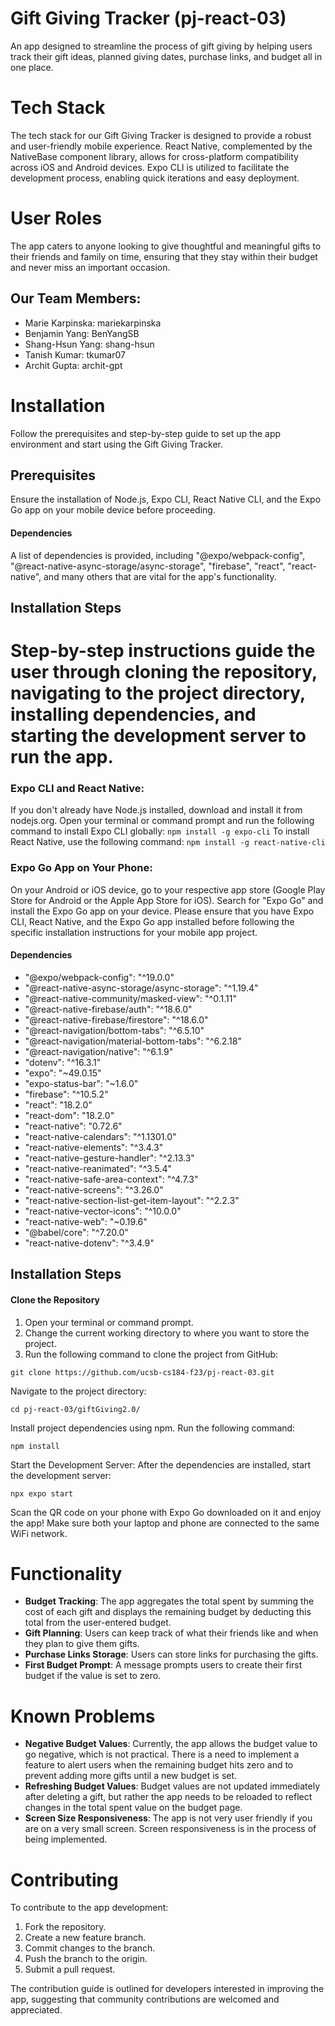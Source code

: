 # Gift Giving Tracker (pj-react-03)

An app designed to streamline the process of gift giving by helping users track their gift ideas, planned giving dates, purchase links, and budget all in one place.

# Tech Stack

The tech stack for our Gift Giving Tracker is designed to provide a robust and user-friendly mobile experience. React Native, complemented by the NativeBase component library, allows for cross-platform compatibility across iOS and Android devices. Expo CLI is utilized to facilitate the development process, enabling quick iterations and easy deployment.

# User Roles

The app caters to anyone looking to give thoughtful and meaningful gifts to their friends and family on time, ensuring that they stay within their budget and never miss an important occasion.

## Our Team Members:

- Marie Karpinska: mariekarpinska
- Benjamin Yang: BenYangSB
- Shang-Hsun Yang: shang-hsun
- Tanish Kumar: tkumar07
- Archit Gupta: archit-gpt

# Installation
Follow the prerequisites and step-by-step guide to set up the app environment and start using the Gift Giving Tracker.

## Prerequisites
Ensure the installation of Node.js, Expo CLI, React Native CLI, and the Expo Go app on your mobile device before proceeding.

#### Dependencies
A list of dependencies is provided, including "@expo/webpack-config", "@react-native-async-storage/async-storage", "firebase", "react", "react-native", and many others that are vital for the app's functionality.

## Installation Steps
Step-by-step instructions guide the user through cloning the repository, navigating to the project directory, installing dependencies, and starting the development server to run the app.
=======
### Expo CLI and React Native:

If you don't already have Node.js installed, download and install it from nodejs.org.
Open your terminal or command prompt and run the following command to install Expo CLI globally:
`npm install -g expo-cli`
To install React Native, use the following command:
`npm install -g react-native-cli`

### Expo Go App on Your Phone:

On your Android or iOS device, go to your respective app store (Google Play Store for Android or the Apple App Store for iOS).
Search for "Expo Go" and install the Expo Go app on your device.
Please ensure that you have Expo CLI, React Native, and the Expo Go app installed before following the specific installation instructions for your mobile app project.

#### Dependencies
- "@expo/webpack-config": "^19.0.0"
- "@react-native-async-storage/async-storage": "^1.19.4"
- "@react-native-community/masked-view": "^0.1.11"
- "@react-native-firebase/auth": "^18.6.0"
- "@react-native-firebase/firestore": "^18.6.0"
- "@react-navigation/bottom-tabs": "^6.5.10"
- "@react-navigation/material-bottom-tabs": "^6.2.18"
- "@react-navigation/native": "^6.1.9"
- "dotenv": "^16.3.1"
- "expo": "~49.0.15"
- "expo-status-bar": "~1.6.0"
- "firebase": "^10.5.2"
- "react": "18.2.0"
- "react-dom": "18.2.0"
- "react-native": "0.72.6"
- "react-native-calendars": "^1.1301.0"
- "react-native-elements": "^3.4.3"
- "react-native-gesture-handler": "^2.13.3"
- "react-native-reanimated": "^3.5.4"
- "react-native-safe-area-context": "^4.7.3"
- "react-native-screens": "^3.26.0"
- "react-native-section-list-get-item-layout": "^2.2.3"
- "react-native-vector-icons": "^10.0.0"
- "react-native-web": "~0.19.6"
- "@babel/core": "^7.20.0"
- "react-native-dotenv": "^3.4.9"

## Installation Steps

#### Clone the Repository

1. Open your terminal or command prompt.
2. Change the current working directory to where you want to store the project.
3. Run the following command to clone the project from GitHub:

`git clone https://github.com/ucsb-cs184-f23/pj-react-03.git`

Navigate to the project directory:

`cd pj-react-03/giftGiving2.0/`

Install project dependencies using npm. Run the following command:

`npm install`

Start the Development Server:
After the dependencies are installed, start the development server:

`npx expo start `

Scan the QR code on your phone with Expo Go downloaded on it and enjoy the app! Make sure both your laptop and phone are connected to the same WiFi network.

# Functionality

- **Budget Tracking**: The app aggregates the total spent by summing the cost of each gift and displays the remaining budget by deducting this total from the user-entered budget.
- **Gift Planning**: Users can keep track of what their friends like and when they plan to give them gifts.
- **Purchase Links Storage**: Users can store links for purchasing the gifts.
- **First Budget Prompt**: A message prompts users to create their first budget if the value is set to zero.

# Known Problems

- **Negative Budget Values**: Currently, the app allows the budget value to go negative, which is not practical. There is a need to implement a feature to alert users when the remaining budget hits zero and to prevent adding more gifts until a new budget is set.
- **Refreshing Budget Values**: Budget values are not updated immediately after deleting a gift, but rather the app needs to be reloaded to reflect changes in the total spent value on the budget page. 
- **Screen Size Responsiveness**: The app is not very user friendly if you are on a very small screen. Screen responsiveness is in the process of being implemented. 

# Contributing

To contribute to the app development:

1. Fork the repository.
2. Create a new feature branch.
3. Commit changes to the branch.
4. Push the branch to the origin.
5. Submit a pull request.

The contribution guide is outlined for developers interested in improving the app, suggesting that community contributions are welcomed and appreciated.
